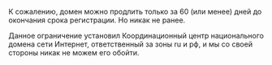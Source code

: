 К сожалению, домен можно продлить только за 60 (или менее) дней до окончания срока регистрации. Но никак не ранее.

Данное ограничение установил Координационный центр национального домена сети Интернет, ответственный за зоны ru и рф, и мы со своей стороны никак не можем его обойти.